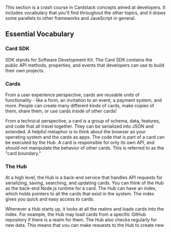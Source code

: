 This section is a crash course in Cardstack concepts aimed at developers. It includes vocabulary that you'll find throughout the other topics, and it draws some parallels to other frameworks and JavaScript in general.


## Essential Vocabulary

### Card SDK

SDK stands for Software Development Kit. The Card SDK contains the public
API methods, properties, and events that developers can use to build their
own projects.

### Cards

From a user experience perspective, cards are reusable units of functionality - like a form, an invitation to an event, a payment system, and more.
People can create many different kinds of cards, make copies of them, share them, or use cards inside of other cards!

From a technical perspective, a card is a group of schema, data, features, and code that all travel together. They can be serialized into JSON and extended.
A helpful metaphor is to think about the browser as your operating system and the cards as apps.
The code that is part of a card can be executed by the Hub.
A card is responsible for only its own API, and should not manipulate the behavior of other cards. This is referred to as the "card boundary."

### The Hub

At a high level, the Hub is a back-end service that handles API requests for serializing, saving, searching, and updating cards.
You can think of the Hub as the back-end Node.js runtime for a card.
The Hub can have an index, which holds pointers to all the cards that exist in the system. The index gives you quick and easy access to cards.

Whenever a Hub starts up, it looks at all the realms and loads cards into the index. For example, the Hub may load cards from a specific
GitHub repository if there is a realm for them.
The Hub also checks regularly for new data.
This means that you can make requests to the Hub to create new cards, or you can create the card directly in a data source like a git repo,
and the Hub will check for and index those changes every so often.

The source code is part of the `hub` package in the [Cardstack mono-repo](https://github.com/cardstack/cardstack).

### Realms

A realm is a Card's home. It determines where a card comes from and who can access it.
A realm helps to establish the provenance of a card, i.e. its trail of ownership as it moves through a workflow.
Whenever cards in a realm change, the Hub updates its own index.

There are several types of realms:
- The meta realm, which is the authoritative list of realms that the hub should look for cards in
- The git realm, which is a hosted git repository that holds cards in the form of JSON files
- The file realm, which is a directory on your own hard drive that contains cards
- The ephemeral realm, which is a JavaScript map held in memory that is used only for testing

You can have many different realms for each type. For example, perhaps you may want to load in cards from
five different GitHub repositories. You would then have five git realms.
Every project automatically has at least one default realm in addition to the meta realm, which is referred to as the "default realm."
In most cases, the default realm is a git realm.

### Schema

Schema is a general term to describe the shape that a card's data takes. What attributes come back from an API request?
For example, a card may have a title, description, relationships to other cards, and more.

### Adoption

Every card inherits from, or "adopts from" another card.
If someone makes a brand-new blank card, it adopts from the built-in "base card" which is the most minimal form a card can take.
If someone creates an awesome card to showcase a product for their business, and they wanted to make more cards like it, they could 
adopt from that product card. All the cards that adopt from the product card inherit its schema. The schema cannot be overridden, but
features like visual appearance, JavaScript behavior, and more can be overridden as needed.

To give an example, if the original product card's styles change, so do the styles on the new card. But, the new card could also be edited
to have styles that are different than the card it adopted from.

Each card also still holds its own unique data like the values for a title, description, etc.

### The Cardstack mono-repo

The [Cardstack mono-repo](https://github.com/cardstack/cardstack) is a collection of the packages that could be used within a Cardstack project.
For example, it contains the Hub code and a front-end application.

## Putting it all together, a metaphor

Imagine a real library, where someone could go to borrow a copy of a new best-selling book.

The Cards are like the books.

The Hub has an index, which is like a library's catalog that you might use to quickly and easily locate books within the library.
If you didn't have an index, you could still find books, but it would be difficult!
The purpose of the index is to make it easy and fast to find a card.
The index can be destroyed or recreated as needed. It is a pointer back to the cards that exist in the system.

Realms are like the shelves that the books are found on.

## Connecting with JavaScript Concepts

To be able to read the codebase, get a sense of the mental models, and make your own creations using Cardstack, it helps to be familiar with these concepts.

### The front end

The front end is the code that runs in the browser. This includes the `cardhost` package, for example.

## The back end

The back end code runs in a Node.js server environment. This includes the `hub` package, for example.

### JSON:API

Cardstack follows [JSON:API](https://jsonapi.org/) internally, which is a popular specification for building APIs in JSON.
Think of it as "rules to follow" for how data should be serialized.
For example, if you wrote a data adapter that connected to a generic, non-JSON:API endpoint, your data adapter should rearrange the response contents to follow the JSON:API format.
Then, the Cardstack environment will be able to understand and use that data automatically.

Here's an example of a JSON:API response to `GET /articles`:

```json
{
  "data": [{
    "type": "articles",
    "id": "1",
    "attributes": {
      "title": "An Introduction to Cardstack"
    }
  }, {
    "type": "articles",
    "id": "2",
    "attributes": {
      "title": "What is Web 3.0?"
    }
  }]
}
```

### Classes

You might already be familiar with
[Classes](https://developer.mozilla.org/en-US/docs/Web/JavaScript/Reference/Classes)
from your work in JavaScript or other programming languages.
If you haven't worked much with Classes, take some time to refresh your understanding.

### async/await and Promises

Cardstack makes significant use of JavaScript's [async/await](https://developer.mozilla.org/en-US/docs/Web/JavaScript/Reference/Statements/async_function) and [Promises](https://developer.mozilla.org/en-US/docs/Web/JavaScript/Guide/Using_promises).

### Data adapters

A lot of Cardstack's data handling concepts are inspired by trends toward flexible APIs, like GraphQL, and architectural decisions of Ember.
Many developers like GraphQL because you have flexibility in the data layer.
When it comes to Ember, Cardstack's data adapters and plugins have some mental model similarities to model loading, and `ember-data` adapters and serializers.

### Components

You can kind of think of a Card as a Component that transcends the front and back end concerns.
For example, a component in a traditional web app might be a form that sends a POST request to a back end.
In Cardstack, a Card might consist of the form, but also the data serialization and storage method.
